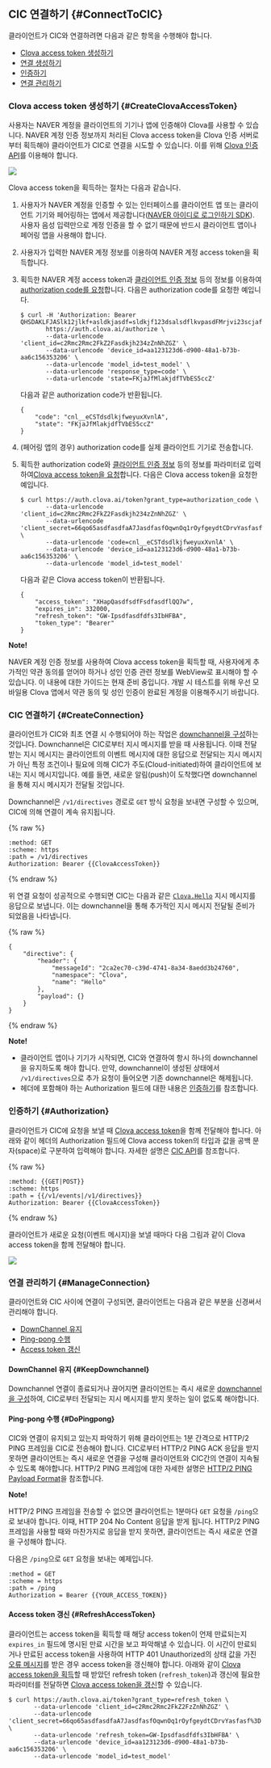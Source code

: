 ## CIC 연결하기 {#ConnectToCIC}
클라이언트가 CIC와 연결하려면 다음과 같은 항목을 수행해야 합니다.
* [Clova access token 생성하기](#CreateClovaAccessToken)
* [연결 생성하기](#CreateConnection)
* [인증하기](#Authorization)
* [연결 관리하기](#ManageConnection)

### Clova access token 생성하기 {#CreateClovaAccessToken}
사용자는 NAVER 계정을 클라이언트의 기기나 앱에 인증해야 Clova를 사용할 수 있습니다. NAVER 계정 인증 정보까지 처리된 Clova access token을 Clova 인증 서버로부터 획득해야 클라이언트가 CIC로 연결을 시도할 수 있습니다. 이를 위해 [Clova 인증 API](/CIC/References/Clova_Auth_API.md)를 이용해야 합니다.

![](/CIC/Resources/Images/CIC_Authorization.png)

Clova access token을 획득하는 절차는 다음과 같습니다.

<ol>
<li><p>사용자가 NAVER 계정을 인증할 수 있는 인터페이스를 클라이언트 앱 또는 클라이언트 기기와 페어링하는 앱에서 제공합니다(<a href="https://developers.naver.com/docs/login/overview/" target="_blank">NAVER 아이디로 로그인하기 SDK</a>). 사용자 음성 입력만으로 계정 인증을 할 수 없기 때문에 반드시 클라이언트 앱이나 페어링 앱을 사용해야 합니다.</p>
</li>
<li><p>사용자가 입력한 NAVER 계정 정보를 이용하여 NAVER 계정 access token을 획득합니다.</p>
</li>
<li><p>획득한 NAVER 계정 access token과 <a href="#ClientAuthInfo">클라이언트 인증 정보</a> 등의 정보를 이용하여 <a href="/CIC/Clova_Auth_API.html#RequestAuthorizationCode">authorization code를 요청</a>합니다. 다음은 authorization code를 요청한 예입니다.</p>
<pre><code>$ curl -H 'Authorization: Bearer QHSDAKLFJASlk12jlkf+asldkjasdf=sldkjf123dsalsdflkvpasdFMrjvi23scjaf123klv'
       https://auth.clova.ai/authorize \
       --data-urlencode 'client_id=c2Rmc2Rmc2FkZ2Fasdkjh234zZnNhZGZ' \
       --data-urlencode 'device_id=aa123123d6-d900-48a1-b73b-aa6c156353206' \
       --data-urlencode 'model_id=test_model' \
       --data-urlencode 'response_type=code' \
       --data-urlencode 'state=FKjaJfMlakjdfTVbES5ccZ'
</code></pre>
<p>다음과 같은 authorization code가 반환됩니다.</p>
<pre><code>{
    "code": "cnl__eCSTdsdlkjfweyuxXvnlA",
    "state": "FKjaJfMlakjdfTVbES5ccZ"
}
</code></pre></li>
<li><p>(페어링 앱의 경우) authorization code를 실제 클라이언트 기기로 전송합니다.</p>
</li>
<li><p>획득한 authorization code와 <a href="#ClientAuthInfo">클라이언트 인증 정보</a> 등의 정보를 파라미터로 입력하여<a href="/CIC/References/Clova_Auth_API.html#RequestClovaAccessToken">Clova access token을 요청</a>합니다. 다음은 Clova access token을 요청한 예입니다.</p>
<pre><code>$ curl https://auth.clova.ai/token?grant_type=authorization_code \
       --data-urlencode 'client_id=c2Rmc2Rmc2FkZ2Fasdkjh234zZnNhZGZ' \
       --data-urlencode 'client_secret=66qo65asdfasdfaA7JasdfasfOqwnOq1rOyfgeydtCDrvYasfasf%3D' \
       --data-urlencode 'code=cnl__eCSTdsdlkjfweyuxXvnlA' \
       --data-urlencode 'device_id=aa123123d6-d900-48a1-b73b-aa6c156353206' \
       --data-urlencode 'model_id=test_model'
</code></pre>
<p>다음과 같은 Clova access token이 반환됩니다.</p>
<pre><code>{
    "access_token": "XHapQasdfsdfFsdfasdflQQ7w",
    "expires_in": 332000,
    "refresh_token": "GW-Ipsdfasdfdfs3IbHFBA",
    "token_type": "Bearer"
}
</code></pre>
</li>
</ol>

<div class="note">
<p><strong>Note!</strong></p>
<p>NAVER 계정 인증 정보를 사용하여 Clova access token을 획득할 때, 사용자에게 추가적인 약관 동의를 얻어야 하거나 성인 인증 관련 정보를 WebView로 표시해야 할 수 있습니다. 이 내용에 대한 가이드는 현재 준비 중입니다. 개발 시 테스트를 위해 우선 모바일용 Clova 앱에서 약관 동의 및 성인 인증이 완료된 계정을 이용해주시기 바랍니다.</p>
</div>


### CIC 연결하기 {#CreateConnection}
클라이언트가 CIC와 최초 연결 시 수행되어야 하는 작업은 [downchannel을 구성](/CIC/References/CIC_API.md#EstablishDownchannel)하는 것입니다. Downchannel은 CIC로부터 지시 메시지를 받을 때 사용됩니다. 이때 전달받는 지시 메시지는 클라이언트의 이벤트 메시지에 대한 응답으로 전달되는 지시 메시지가 아닌 특정 조건이나 필요에 의해 CIC가 주도(Cloud-initiated)하여 클라이언트에 보내는 지시 메시지입니다. 예를 들면, 새로운 알림(push)이 도착했다면 downchannel을 통해 지시 메시지가 전달될 것입니다.

Downchannel은 `/v1/directives` 경로로 `GET` 방식 요청을 보내면 구성할 수 있으며, CIC에 의해 연결이 계속 유지됩니다.

{% raw %}
```
:method: GET
:scheme: https
:path = /v1/directives
Authorization: Bearer {{ClovaAccessToken}}
```
{% endraw %}

위 연결 요청이 성공적으로 수행되면 CIC는 다음과 같은 [`Clova.Hello`](/CIC/References/APIs/Clova.md#Hello) 지시 메시지를 응답으로 보냅니다. 이는 downchannel을 통해 추가적인 지시 메시지 전달될 준비가 되었음을 나타냅니다.

{% raw %}
```
{
    "directive": {
        "header": {
            "messageId": "2ca2ec70-c39d-4741-8a34-8aedd3b24760",
            "namespace": "Clova",
            "name": "Hello"
        },
        "payload": {}
    }
}
```
{% endraw %}

<div class="note">
<p><strong>Note!</strong></p>
<ul><li>클라이언트 앱이나 기기가 시작되면, CIC와 연결하여 항시 하나의 downchannel을 유지하도록 해야 합니다. 만약, downchannel이 생성된 상태에서 <code>/v1/directives</code>으로 추가 요청이 들어오면 기존 downchannel은 해제됩니다.</li><li>헤더에 포함해야 하는 Authorization 필드에 대한 내용은 <a href="#Authorization">인증하기</a>를 참조합니다.</li></ul>
</div>


### 인증하기 {#Authorization}
클라이언트가 CIC에 요청을 보낼 때 [Clova access token](#CreateClovaAccessToken)을 함께 전달해야 합니다. 아래와 같이 헤더의 Authorization 필드에 Clova access token의 타입과 값을 공백 문자(space)로 구분하여 입력해야 합니다. 자세한 설명은 [CIC API](/CIC/References/CIC_API.md)를 참조합니다.

{% raw %}
```
:method: {{GET|POST}}
:scheme: https
:path = {{/v1/events|/v1/directives}}
Authorization: Bearer {{ClovaAccessToken}}
```
{% endraw %}

클라이언트가 새로운 요청(이벤트 메시지)을 보낼 때마다 다음 그림과 같이 Clova access token을 함께 전달해야 합니다.

![](/CIC/Resources/Images/CIC_Message_Interaction_Diagram.png)

### 연결 관리하기 {#ManageConnection}

클라이언트와 CIC 사이에 연결이 구성되면, 클라이언트는 다음과 같은 부분을 신경써서 관리해야 합니다.

* [DownChannel 유지](#KeepDownchannel)
* [Ping-pong 수행](#DoPingpong)
* [Access token 갱신](#RefreshAccessToken)

#### DownChannel 유지 {#KeepDownchannel}
Downchannel 연결이 종료되거나 끊어지면 클라이언트는 즉시 새로운 [downchannel을 구성](#CreateConnection)하여, CIC로부터 전달되는 지시 메시지를 받지 못하는 일이 없도록 해야합니다.

#### Ping-pong 수행 {#DoPingpong}

CIC와 연결이 유지되고 있는지 파악하기 위해 클라이언트는 1분 간격으로 HTTP/2 PING 프레임을 CIC로 전송해야 합니다. CIC로부터 HTTP/2 PING ACK 응답을 받지 못하면 클라이언트는 즉시 새로운 연결을 구성해 클라이언트와 CIC간의 연결이 지속될 수 있도록 해야합니다. HTTP/2 PING 프레임에 대한 자세한 설명은 [HTTP/2 PING Payload Format](https://http2.github.io/http2-spec/#rfc.figure.12)을 참조합니다.

<div class="note">
<p><strong>Note!</strong></p>
<p>HTTP/2 PING 프레임을 전송할 수 없으면 클라이언트는 1분마다 <code>GET</code> 요청을 <code>/ping</code>으로 보내야 합니다. 이때, HTTP 204 No Content 응답을 받게 됩니다. HTTP/2 PING 프레임을 사용할 때와 마찬가지로 응답을 받지 못하면, 클라이언트는 즉시 새로운 연결을 구성해야 합니다.</p><p>다음은 <code>/ping</code>으로 <code>GET</code> 요청을 보내는 예제입니다.</p>
<pre><code>:method = GET
:scheme = https
:path = /ping
Authorization = Bearer {{YOUR_ACCESS_TOKEN}}
</code></pre>
</div>

#### Access token 갱신 {#RefreshAccessToken}

클라이언트는 access token을 획득할 때 해당 access token이 언제 만료되는지 `expires_in` 필드에 명시된 만료 시간을 보고 파악해낼 수 있습니다. 이 시간이 만료되거나 만료된 access token을 사용하여 HTTP 401 Unauthorized의 상태 값을 가진 [오류 메시지](/CIC/References/CIC_API.md#Error)를 받은 경우 access token을 갱신해야 합니다. 아래와 같이 [Clova access token을 획득](/CIC/References/Clova_Auth_API.md#RequestClovaAccessToken)할 때 받았던 refresh token (`refresh_token`)과 갱신에 필요한 파라미터를 전달하면 [Clova access token을 갱신](/CIC/References/Clova_Auth_API.md#RefreshClovaAccessToken)할 수 있습니다.

<pre><code>$ curl https://auth.clova.ai/token?grant_type=refresh_token \
       --data-urlencode 'client_id=c2Rmc2Rmc2FkZ2FzZnNhZGZ' \
       --data-urlencode 'client_secret=66qo65asdfasdfaA7JasdfasfOqwnOq1rOyfgeydtCDrvYasfasf%3D' \
       --data-urlencode 'refresh_token=GW-Ipsdfasdfdfs3IbHFBA' \
       --data-urlencode 'device_id=aa123123d6-d900-48a1-b73b-aa6c156353206' \
       --data-urlencode 'model_id=test_model'
</code></pre>
